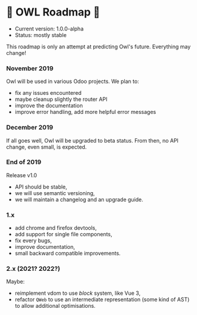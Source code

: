 # 🦉 OWL Roadmap 🦉

- Current version: 1.0.0-alpha
- Status: mostly stable

This roadmap is only an attempt at predicting Owl's future.  Everything may
change!


### November 2019

Owl will be used in various Odoo projects. We plan to:

- fix any issues encountered
- maybe cleanup slightly the router API
- improve the documentation
- improve error handling, add more helpful error messages

### December 2019

If all goes well, Owl will be upgraded to beta status. From then, no API change,
even small, is expected.

### End of 2019

Release v1.0

- API should be stable,
- we will use semantic versioning,
- we will maintain a changelog and an upgrade guide.

### 1.x

- add chrome and firefox devtools,
- add support for single file components,
- fix every bugs,
- improve documentation,
- small backward compatible improvements.

### 2.x (2021? 2022?)

Maybe:

- reimplement vdom to use *block* system, like Vue 3,
- refactor `QWeb` to use an intermediate representation (some kind of AST) to
  allow additional optimisations.


